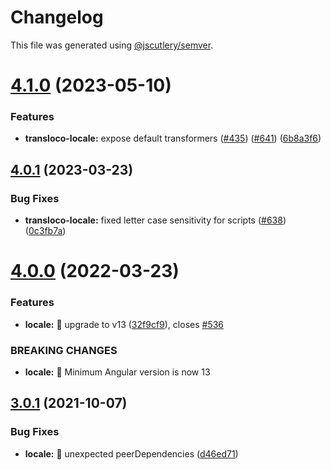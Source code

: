 # Changelog

This file was generated using [@jscutlery/semver](https://github.com/jscutlery/semver).

# [4.1.0](https://github.com/ngneat/transloco/compare/transloco-locale-4.0.1...transloco-locale-4.1.0) (2023-05-10)

### Features

- **transloco-locale:** expose default transformers ([#435](https://github.com/ngneat/transloco/issues/435)) ([#641](https://github.com/ngneat/transloco/issues/641)) ([6b8a3f6](https://github.com/ngneat/transloco/commit/6b8a3f69a4cbd77e679c675a2d61116a6b57ed09))

## [4.0.1](https://github.com/ngneat/transloco/compare/transloco-locale-4.0.0...transloco-locale-4.0.1) (2023-03-23)

### Bug Fixes

- **transloco-locale:** fixed letter case sensitivity for scripts ([#638](https://github.com/ngneat/transloco/issues/638)) ([0c3fb7a](https://github.com/ngneat/transloco/commit/0c3fb7ab3a96abc683fff7581692943b42b049e4))

# [4.0.0](https://github.com/ngneat/transloco/compare/transloco-locale-3.0.1...transloco-locale-4.0.0) (2022-03-23)

### Features

- **locale:** 🎸 upgrade to v13 ([32f9cf9](https://github.com/ngneat/transloco/commit/32f9cf9f65e6534a3608440e7a4d80ffc8d8d967)), closes [#536](https://github.com/ngneat/transloco/issues/536)

### BREAKING CHANGES

- **locale:** 🧨 Minimum Angular version is now 13

## [3.0.1](https://github.com/ngneat/transloco/compare/transloco-locale-3.0.0...transloco-locale-3.0.1) (2021-10-07)

### Bug Fixes

- **locale:** 🐛 unexpected peerDependencies ([d46ed71](https://github.com/ngneat/transloco/commit/d46ed71a4fd67cb6995d7502ba60cf6eefa902ff))
